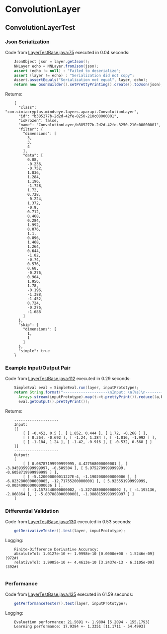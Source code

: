 # ConvolutionLayer
## ConvolutionLayerTest
### Json Serialization
Code from [LayerTestBase.java:75](../../../../../../../../MindsEye/src/test/java/com/simiacryptus/mindseye/layers/LayerTestBase.java#L75) executed in 0.04 seconds: 
```java
    JsonObject json = layer.getJson();
    NNLayer echo = NNLayer.fromJson(json);
    assert (echo != null) : "Failed to deserialize";
    assert (layer != echo) : "Serialization did not copy";
    Assert.assertEquals("Serialization not equal", layer, echo);
    return new GsonBuilder().setPrettyPrinting().create().toJson(json);
```

Returns: 

```
    {
      "class": "com.simiacryptus.mindseye.layers.aparapi.ConvolutionLayer",
      "id": "b385277b-2d2d-42fe-8250-210c00000001",
      "isFrozen": false,
      "name": "ConvolutionLayer/b385277b-2d2d-42fe-8250-210c00000001",
      "filter": {
        "dimensions": [
          3,
          3,
          4
        ],
        "data": [
          0.08,
          -0.236,
          -0.752,
          1.836,
          1.284,
          1.196,
          -1.728,
          1.72,
          0.728,
          -0.224,
          1.372,
          -0.9,
          0.712,
          0.468,
          0.284,
          1.992,
          0.076,
          1.1,
          0.896,
          1.468,
          1.264,
          0.644,
          -1.82,
          -0.74,
          0.576,
          0.68,
          -0.276,
          0.904,
          1.956,
          1.78,
          -0.196,
          -1.388,
          -1.452,
          0.724,
          -0.276,
          -1.688
        ]
      },
      "skip": {
        "dimensions": [
          1,
          1
        ]
      },
      "simple": true
    }
```



### Example Input/Output Pair
Code from [LayerTestBase.java:112](../../../../../../../../MindsEye/src/test/java/com/simiacryptus/mindseye/layers/LayerTestBase.java#L112) executed in 0.29 seconds: 
```java
    SimpleEval eval = SimpleEval.run(layer, inputPrototype);
    return String.format("--------------------\nInput: \n[%s]\n--------------------\nOutput: \n%s",
      Arrays.stream(inputPrototype).map(t->t.prettyPrint()).reduce((a,b)->a+",\n"+b).get(),
      eval.getOutput().prettyPrint());
```

Returns: 

```
    --------------------
    Input: 
    [[
    	[ [ -0.452, 0.5 ], [ 1.852, 0.444 ], [ 1.72, -0.268 ] ],
    	[ [ 0.364, -0.692 ], [ -1.24, 1.384 ], [ -1.016, -1.992 ] ],
    	[ [ -1.184, 1.24 ], [ -1.42, -0.916 ], [ -0.532, 0.568 ] ]
    ]]
    --------------------
    Output: 
    [
    	[ [ 0.08787199999999995, 4.427568000000001 ], [ -3.9459359999999997, -0.589504 ], [ 5.975279999999999, -0.6058719999999999 ] ],
    	[ [ -5.120000000011227E-4, -1.1902080000000006 ], [ -6.8232800000000005, -12.717552000000001 ], [ 5.925551999999999, -0.003408000000000036 ] ],
    	[ [ -1.1573440000000002, -1.3274880000000002 ], [ -4.195136, -2.868864 ], [ -5.807888000000001, -1.9888159999999997 ] ]
    ]
```



### Differential Validation
Code from [LayerTestBase.java:130](../../../../../../../../MindsEye/src/test/java/com/simiacryptus/mindseye/layers/LayerTestBase.java#L130) executed in 0.53 seconds: 
```java
    getDerivativeTester().test(layer, inputPrototype);
```
Logging: 
```
    Finite-Difference Derivative Accuracy:
    absoluteTol: 1.0127e-10 +- 1.9998e-10 [0.0000e+00 - 1.5246e-09] (972#)
    relativeTol: 1.9905e-10 +- 4.4613e-10 [3.2437e-13 - 6.3105e-09] (392#)
    
```

### Performance
Code from [LayerTestBase.java:135](../../../../../../../../MindsEye/src/test/java/com/simiacryptus/mindseye/layers/LayerTestBase.java#L135) executed in 61.59 seconds: 
```java
    getPerformanceTester().test(layer, inputPrototype);
```
Logging: 
```
    Evaluation performance: 21.5691 +- 1.9804 [5.2094 - 155.1793]
    Learning performance: 17.9384 +- 1.3351 [11.1711 - 54.4993]
    
```

